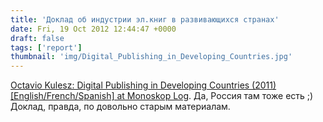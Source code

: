 ```yaml
---
title: 'Доклад об индустрии эл.книг в развивающихся странах'
date: Fri, 19 Oct 2012 12:44:47 +0000
draft: false
tags: ['report']
thumbnail: 'img/Digital_Publishing_in_Developing_Countries.jpg'
---
```


[Octavio Kulesz: Digital Publishing in Developing Countries (2011) \[English/French/Spanish\] at Monoskop Log](http://monoskop.org/log/?p=6047#). Да, Россия там тоже есть ;) Доклад, правда, по довольно старым материалам.